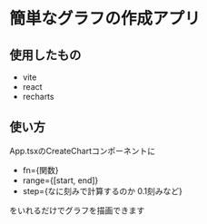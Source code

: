 # 簡単なグラフの作成アプリ

## 使用したもの

- vite
- react
- recharts

## 使い方

App.tsxのCreateChartコンポーネントに

- fn={関数}
- range={[start, end]}
- step={なに刻みで計算するのか 0.1刻みなど}

をいれるだけでグラフを描画できます
